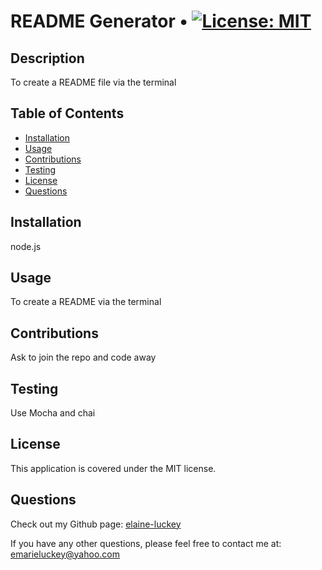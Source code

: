 # README Generator • [![License: MIT](https://img.shields.io/badge/License-MIT-yellow.svg)](https://opensource.org/licenses/MIT)

## Description
To create a README file via the terminal

## Table of Contents
* [Installation](#installation)
* [Usage](#usage)
* [Contributions](#contributions)
* [Testing](#testing)
* [License](#license)
* [Questions](#questions)
  
## Installation
node.js

## Usage
To create a README via the terminal

## Contributions
Ask to join the repo and code away

## Testing
Use Mocha and chai

## License
This application is covered under the MIT license.

## Questions
Check out my Github page: [elaine-luckey](https://www.github.com/elaine-luckey)

If you have any other questions, please feel free to contact me at: [emarieluckey@yahoo.com](mailto:emarieluckey@yahoo.com)